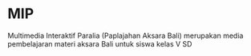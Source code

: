 # MIP
Multimedia Interaktif Paralia (Paplajahan Aksara Bali) merupakan media pembelajaran materi aksara Bali untuk siswa kelas V SD
